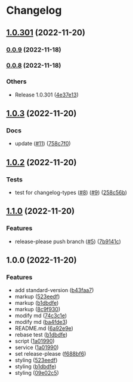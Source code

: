# Changelog

## [1.0.301](https://github.com/p-acid/auto-change-log-test/compare/v1.0.3...v1.0.301) (2022-11-20)

### [0.0.9](https://github.com/p-acid/auto-change-log-test/compare/v0.0.8...v0.0.9) (2022-11-18)

### [0.0.8](https://github.com/p-acid/auto-change-log-test/compare/v0.0.7...v0.0.8) (2022-11-18)

### Others

* Release 1.0.301 ([4e37e13](https://github.com/p-acid/auto-change-log-test/commit/4e37e13a8485a42f5e901e8433414ddc8d6bd11f))

## [1.0.3](https://github.com/p-acid/auto-change-log-test/compare/v1.0.2...v1.0.3) (2022-11-20)


### Docs

* update ([#11](https://github.com/p-acid/auto-change-log-test/issues/11)) ([758c7f0](https://github.com/p-acid/auto-change-log-test/commit/758c7f0fa29a626c321319d0a8076d25925c759a))

## [1.0.2](https://github.com/p-acid/auto-change-log-test/compare/v1.0.1...v1.0.2) (2022-11-20)


### Tests

* test for changelog-types ([#8](https://github.com/p-acid/auto-change-log-test/issues/8)) ([#9](https://github.com/p-acid/auto-change-log-test/issues/9)) ([258c56b](https://github.com/p-acid/auto-change-log-test/commit/258c56b767dec1ed9c921e4cbc131715ea0206a5))

## [1.1.0](https://github.com/p-acid/auto-change-log-test/compare/v1.0.0...v1.1.0) (2022-11-20)


### Features

* release-please push branch ([#5](https://github.com/p-acid/auto-change-log-test/issues/5)) ([7b9141c](https://github.com/p-acid/auto-change-log-test/commit/7b9141c88a44714c2a94ba22faff96e7d55c7be5))

## 1.0.0 (2022-11-20)


### Features

* add standard-version ([b43faa7](https://github.com/p-acid/auto-change-log-test/commit/b43faa7d393f4b09d99b6f3d17e04b84f874c88e))
* markup ([523eedf](https://github.com/p-acid/auto-change-log-test/commit/523eedf922db812d9e0bcb16e9535a330913ae9d))
* markup ([b1dbdfe](https://github.com/p-acid/auto-change-log-test/commit/b1dbdfe9dac9452bc944a2b8d89aa45266f1f961))
* markup ([8c9f930](https://github.com/p-acid/auto-change-log-test/commit/8c9f930cbde598908019b703f3f580089b2c916d))
* modify md ([74c3c1e](https://github.com/p-acid/auto-change-log-test/commit/74c3c1e98ff00d78514341d4b4fcff262f72865e))
* modify md ([ba4fde3](https://github.com/p-acid/auto-change-log-test/commit/ba4fde3633919d6559b6ea886a40c6fd06a1e345))
* README.md ([6a92e9e](https://github.com/p-acid/auto-change-log-test/commit/6a92e9e439ff261ba6b1cfc62e0016c5235ee777))
* rebase test ([b1dbdfe](https://github.com/p-acid/auto-change-log-test/commit/b1dbdfe9dac9452bc944a2b8d89aa45266f1f961))
* script ([1a01990](https://github.com/p-acid/auto-change-log-test/commit/1a019909ac49b4f696fae7370e6fc0651acdc894))
* service ([1a01990](https://github.com/p-acid/auto-change-log-test/commit/1a019909ac49b4f696fae7370e6fc0651acdc894))
* set release-please ([f688bf6](https://github.com/p-acid/auto-change-log-test/commit/f688bf6bacfed48bb895131e590a53d0381421ac))
* styling ([523eedf](https://github.com/p-acid/auto-change-log-test/commit/523eedf922db812d9e0bcb16e9535a330913ae9d))
* styling ([b1dbdfe](https://github.com/p-acid/auto-change-log-test/commit/b1dbdfe9dac9452bc944a2b8d89aa45266f1f961))
* styling ([09e02c5](https://github.com/p-acid/auto-change-log-test/commit/09e02c5f8ee80d7e01c1d16ab71cdd994d7288ec))
